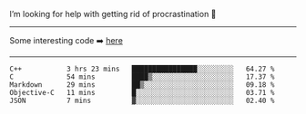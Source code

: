 I’m looking for help with getting rid of procrastination 🤔

-----

Some interesting code :arrow_right: [here](https://github.com/zhen8838/playground)

-----

<!--START_SECTION:waka-->
```text
C++           3 hrs 23 mins   ████████████████░░░░░░░░░   64.27 % 
C             54 mins         ████▒░░░░░░░░░░░░░░░░░░░░   17.37 % 
Markdown      29 mins         ██▒░░░░░░░░░░░░░░░░░░░░░░   09.18 % 
Objective-C   11 mins         █░░░░░░░░░░░░░░░░░░░░░░░░   03.71 % 
JSON          7 mins          ▓░░░░░░░░░░░░░░░░░░░░░░░░   02.40 % 
```
<!--END_SECTION:waka-->

<!--
**zhen8838/zhen8838** is a ✨ _special_ ✨ repository because its `README.md` (this file) appears on your GitHub profile.

Here are some ideas to get you started:

- 🔭 I’m currently working on ...
- 🌱 I’m currently learning ...
- 👯 I’m looking to collaborate on ...
 ...
- 💬 Ask me about ...
- 📫 How to reach me: ...
- 😄 Pronouns: ...
- ⚡ Fun fact: ...
-->
